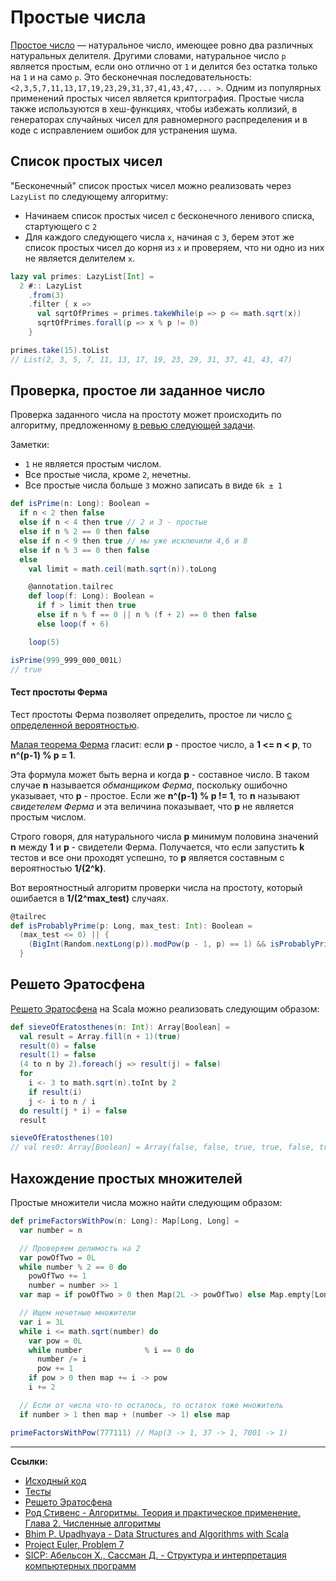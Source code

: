 # Простые числа

[Простое число](https://ru.wikipedia.org/wiki/%D0%9F%D1%80%D0%BE%D1%81%D1%82%D0%BE%D0%B5_%D1%87%D0%B8%D1%81%D0%BB%D0%BE) — 
натуральное число, имеющее ровно два различных натуральных делителя. 
Другими словами, натуральное число `p` является простым, если оно отлично от `1` 
и делится без остатка только на `1` и на само `p`.
Это бесконечная последовательность: `<2,3,5,7,11,13,17,19,23,29,31,37,41,43,47,... >`. 
Одним из популярных применений простых чисел является криптография. 
Простые числа также используются в хеш-функциях, чтобы избежать коллизий, 
в генераторах случайных чисел для равномерного распределения и в коде с исправлением ошибок для устранения шума. 

## Список простых чисел

"Бесконечный" список простых чисел можно реализовать через `LazyList` по следующему алгоритму:

- Начинаем список простых чисел с бесконечного ленивого списка, стартующего с `2`
- Для каждого следующего числа `x`, начиная с `3`, берем этот же список простых чисел до корня из `x` 
  и проверяем, что ни одно из них не является делителем `x`.

```scala
lazy val primes: LazyList[Int] =
  2 #:: LazyList
    .from(3)
    .filter { x =>
      val sqrtOfPrimes = primes.takeWhile(p => p <= math.sqrt(x))
      sqrtOfPrimes.forall(p => x % p != 0)
    }

primes.take(15).toList
// List(2, 3, 5, 7, 11, 13, 17, 19, 23, 29, 31, 37, 41, 43, 47)
```

## Проверка, простое ли заданное число

Проверка заданного числа на простоту может происходить по алгоритму, предложенному 
[в ревью следующей задачи](https://projecteuler.net/problem=7).

Заметки:

- `1` не является простым числом. 
- Все простые числа, кроме `2`, нечетны. 
- Все простые числа больше `3` можно записать в виде `6k ± 1`

```scala
def isPrime(n: Long): Boolean =
  if n < 2 then false
  else if n < 4 then true // 2 и 3 - простые
  else if n % 2 == 0 then false
  else if n < 9 then true // мы уже исключили 4,6 и 8
  else if n % 3 == 0 then false
  else
    val limit = math.ceil(math.sqrt(n)).toLong

    @annotation.tailrec
    def loop(f: Long): Boolean =
      if f > limit then true
      else if n % f == 0 || n % (f + 2) == 0 then false
      else loop(f + 6)

    loop(5)

isPrime(999_999_000_001L)
// true
```

#### Тест простоты Ферма

Тест простоты Ферма позволяет определить, простое ли число [с определенной вероятностью](https://ru.wikipedia.org/wiki/%D0%92%D0%B5%D1%80%D0%BE%D1%8F%D1%82%D0%BD%D0%BE%D1%81%D1%82%D0%BD%D1%8B%D0%B9_%D0%B0%D0%BB%D0%B3%D0%BE%D1%80%D0%B8%D1%82%D0%BC).

[Малая теорема Ферма](https://ru.wikipedia.org/wiki/%D0%9C%D0%B0%D0%BB%D0%B0%D1%8F_%D1%82%D0%B5%D0%BE%D1%80%D0%B5%D0%BC%D0%B0_%D0%A4%D0%B5%D1%80%D0%BC%D0%B0) 
гласит: если **p** - простое число, а **1 <= n < p**, то **n^(p-1) % p = 1**.

Эта формула может быть верна и когда **p** - составное число.
В таком случае **n** называется _обманщиком Ферма_, поскольку ошибочно указывает, что **p** - простое.
Если же **n^(p-1) % p != 1**, то **n** называют _свидетелем Ферма_ и эта величина показывает,
что **p** не является простым числом.

Строго говоря, для натурального числа **p** минимум половина значений **n** между **1** и **p** - свидетели Ферма.
Получается, что если запустить **k** тестов и все они проходят успешно, то **p** является составным 
с вероятностью **1/(2^k)**.

Вот вероятностный алгоритм проверки числа на простоту, который ошибается в **1/(2^max_test)** случаях.

```scala
@tailrec
def isProbablyPrime(p: Long, max_test: Int): Boolean =
  (max_test <= 0) || {
    (BigInt(Random.nextLong(p)).modPow(p - 1, p) == 1) && isProbablyPrime(p, max_test - 1)
  }
```


## Решето Эратосфена

[Решето Эратосфена][sieve] на Scala можно реализовать следующим образом:

```scala
def sieveOfEratosthenes(n: Int): Array[Boolean] =
  val result = Array.fill(n + 1)(true)
  result(0) = false
  result(1) = false
  (4 to n by 2).foreach(j => result(j) = false)
  for
    i <- 3 to math.sqrt(n).toInt by 2
    if result(i)
    j <- i to n / i
  do result(j * i) = false
  result

sieveOfEratosthenes(10)
// val res0: Array[Boolean] = Array(false, false, true, true, false, true, false, true, false, false, false)
```


## Нахождение простых множителей

Простые множители числа можно найти следующим образом:

```scala
def primeFactorsWithPow(n: Long): Map[Long, Long] =
  var number = n

  // Проверяем делимость на 2
  var powOfTwo = 0L
  while number % 2 == 0 do
    powOfTwo += 1
    number = number >> 1
  var map = if powOfTwo > 0 then Map(2L -> powOfTwo) else Map.empty[Long, Long]

  // Ищем нечетные множители
  var i = 3L
  while i <= math.sqrt(number) do
    var pow = 0L
    while number              % i == 0 do
      number /= i
      pow += 1
    if pow > 0 then map += i -> pow
    i += 2

  // Если от числа что-то осталось, то остаток тоже множитель
  if number > 1 then map + (number -> 1) else map

primeFactorsWithPow(777111) // Map(3 -> 1, 37 -> 1, 7001 -> 1)
```


---

**Ссылки:**

- [Исходный код](https://gitflic.ru/project/artemkorsakov/scalabook/blob?file=examples%2Fsrc%2Fmain%2Fscala%2Falgorithms%2Ffundamental%2FPrimes.scala&plain=1)
- [Тесты](https://gitflic.ru/project/artemkorsakov/scalabook/blob?file=examples%2Fsrc%2Ftest%2Fscala%2Falgorithms%2Ffundamental%2FPrimesSuite.scala)
- [Решето Эратосфена][sieve]
- [Род Стивенс - Алгоритмы. Теория и практическое применение. Глава 2. Численные алгоритмы](https://eksmo.ru/book/algoritmy-teoriya-i-prakticheskoe-primenenie-2-e-izdanie-ITD1210854)
- [Bhim P. Upadhyaya - Data Structures and Algorithms with Scala](https://link.springer.com/book/10.1007/978-3-030-12561-5)
- [Project Euler, Problem 7](https://projecteuler.net/problem=7)
- [SICP: Абельсон Х., Сассман Д. - Структура и интерпретация компьютерных программ][sicp]

[sicp]: https://web.mit.edu/6.001/6.037/sicp.pdf
[sieve]:https://ru.wikipedia.org/wiki/%D0%A0%D0%B5%D1%88%D0%B5%D1%82%D0%BE_%D0%AD%D1%80%D0%B0%D1%82%D0%BE%D1%81%D1%84%D0%B5%D0%BD%D0%B0
